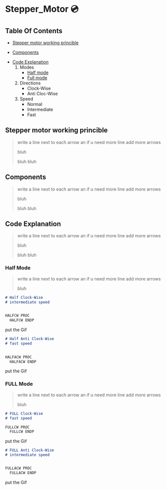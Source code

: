 # Stepper_Motor :cd:
## Table Of Contents
 * [Stepper motor working princible](#desc)
 + [Components](#comp)
 - [Code Explanation](#code)
    1. Modes
       * [Half mode](#half) 
       * [Full mode](#full)  
    2. Directions      
       * Clock-Wise
       * Anti Cloc-Wise
    3. Speed      
       * Normal
       * Intermediate
       * Fast
       
<a name="desc"></a>
## Stepper motor working princible
> write a line next to each arrow an if u need more line add more arrows
> 
> bluh
> 
> 
> bluh bluh
> 
>    


<a name="comp"></a>
## Components
> write a line next to each arrow an if u need more line add more arrows
> 
> bluh
> 
> 
> bluh bluh
> 
> 
 
 <a name="code"></a>
## Code Explanation
> write a line next to each arrow an if u need more line add more arrows
> 
> bluh
> 
> 
> bluh bluh
> 
> 
 
  <a name="half"></a>
### Half Mode
  
  > write a line next to each arrow an if u need more line add more arrows
> 
> bluh

  
~~~markdown
# Half Clock-Wise
# intermediate speed
 
~~~
```javascript
HALFCW PROC
  HALFCW ENDP
   ```
  
 put the Gif
 
 
  
~~~markdown
# Half Anti Clock-Wise
# fast speed
 
~~~
```javascript
HALFACW PROC
  HALFACW ENDP
   ```

 put the Gif

 
  <a name="full"></a>
### FULL Mode
> write a line next to each arrow an if u need more line add more arrows
> 
> bluh
> 

  
~~~markdown
# FULL Clock-Wise
# fast speed


~~~
```javascript
FULLCW PROC
  FULLCW ENDP
   ```
   put the Gif
 
 
  
~~~markdown
# FULL Anti Clock-Wise
# intermediate speed



~~~
```javascript
FULLACW PROC
  FULLACW ENDP
   ```
   put the Gif
 
 
